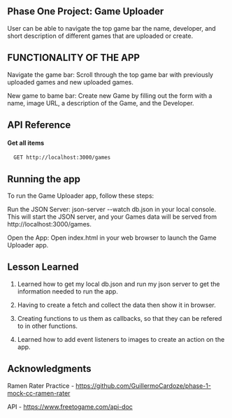 ## Phase One Project: Game Uploader

User can be able to navigate the top game bar the name, developer, and short description of different games that are uploaded or create.

## FUNCTIONALITY OF THE APP 

Navigate the game bar: Scroll through the top game bar with previously uploaded games and new uploaded games. 

New game to bame bar: Create new Game by filling out the form with a name, image URL, a description of the Game, and the Developer. 

## API Reference

#### Get all items

```http
  GET http://localhost:3000/games
```

## Running the app 
To run the Game Uploader app, follow these steps:

Run the JSON Server: json-server --watch db.json in your local console. This will start the JSON server, and your Games data will be served from http://localhost:3000/games.

Open the App: Open index.html in your web browser to launch the Game Uploader app.

## Lesson Learned 

1. Learned how to get my local db.json and run my json server to get the information needed to run the app.

2. Having to create a fetch and collect the data then show it in browser. 

3. Creating functions to us them as callbacks, so that they can be refered to in other functions. 

4. Learned how to add event listeners to images to create an action on the app.

## Acknowledgments

Ramen Rater Practice - https://github.com/GuillermoCardoze/phase-1-mock-cc-ramen-rater

API - https://www.freetogame.com/api-doc

